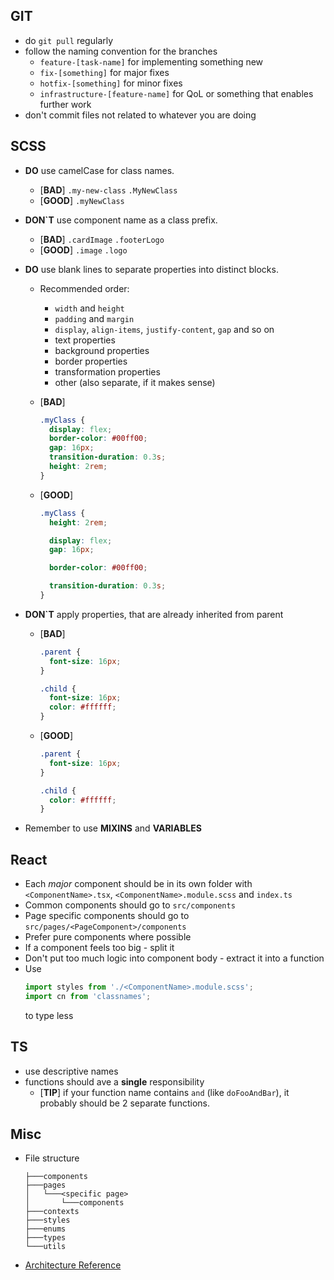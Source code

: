 ## GIT

- do `git pull` regularly
- follow the naming convention for the branches
  - `feature-[task-name]` for implementing something new
  - `fix-[something]` for major fixes
  - `hotfix-[something]` for minor fixes
  - `infrastructure-[feature-name]` for QoL or something that enables further work
- don't commit files not related to whatever you are doing

## SCSS

- **DO** use camelCase for class names.
  - [**BAD**] `.my-new-class` `.MyNewClass`
  - [**GOOD**] `.myNewClass`
- **DON`T** use component name as a class prefix.
  - [**BAD**] `.cardImage` `.footerLogo`
  - [**GOOD**] `.image` `.logo`
- **DO** use blank lines to separate properties into distinct blocks.

  - Recommended order:
    - `width` and `height`
    - `padding` and `margin`
    - `display`, `align-items`, `justify-content`, `gap` and so on
    - text properties
    - background properties
    - border properties
    - transformation properties
    - other (also separate, if it makes sense)
  - [**BAD**]
    ```css
    .myClass {
      display: flex;
      border-color: #00ff00;
      gap: 16px;
      transition-duration: 0.3s;
      height: 2rem;
    }
    ```
  - [**GOOD**]

    ```css
    .myClass {
      height: 2rem;

      display: flex;
      gap: 16px;

      border-color: #00ff00;

      transition-duration: 0.3s;
    }
    ```

- **DON`T** apply properties, that are already inherited from parent

  - [**BAD**]

    ```css
    .parent {
      font-size: 16px;
    }

    .child {
      font-size: 16px;
      color: #ffffff;
    }
    ```

  - [**GOOD**]

    ```css
    .parent {
      font-size: 16px;
    }

    .child {
      color: #ffffff;
    }
    ```

- Remember to use **MIXINS** and **VARIABLES**

## React

- Each _major_ component should be in its own folder with `<ComponentName>.tsx`, `<ComponentName>.module.scss` and `index.ts`
- Common components should go to `src/components`
- Page specific components should go to `src/pages/<PageComponent>/components`
- Prefer pure components where possible
- If a component feels too big - split it
- Don't put too much logic into component body - extract it into a function
- Use
  ```ts
  import styles from './<ComponentName>.module.scss';
  import cn from 'classnames';
  ```
  to type less

## TS

- use descriptive names
- functions should ave a **single** responsibility
  - [**TIP**] if your function name contains `and` (like `doFooAndBar`), it probably should be 2 separate functions.

## Misc

- File structure

  ```
  ├───components
  ├───pages
  │   └───<specific page>
  │       └───components
  ├───contexts
  ├───styles
  ├───enums
  ├───types
  └───utils
  ```

- [Architecture Reference](https://miro.com/app/board/uXjVLejhA9w=/)
